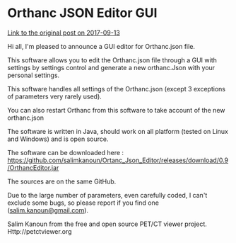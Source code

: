 Orthanc JSON Editor GUI
=======================

[Link to the original post on 2017-09-13](https://groups.google.com/d/msg/orthanc-users/TExPjdLYl24/VqpdDO9WAwAJ)

Hi all,
I'm pleased to announce a GUI editor for Orthanc.json file.

This software allows you to edit the Orthanc.json file through a GUI with settings by settings control and generate a new orthanc.Json with your personal settings.

This software handles all settings of the Orthanc.json (except 3 exceptions of parameters very rarely used).

You can also restart Orthanc from this software to take account of the new orthanc.json

The software is written in Java, should work on all platform (tested on Linux and Windows) and is open source.

The software can be downloaded here : https://github.com/salimkanoun/Ortanc_Json_Editor/releases/download/0.9/OrthancEditor.jar

The sources are on the same GitHub.

Due to the large number of parameters, even carefully coded, I can't exclude some bugs, so please report if you find one (salim.kanoun@gmail.com).

Salim Kanoun from the free and open source PET/CT viewer project.
Http://petctviewer.org
